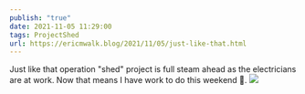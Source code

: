 ```yaml
---
publish: "true"
date: 2021-11-05 11:29:00
tags: ProjectShed
url: https://ericmwalk.blog/2021/11/05/just-like-that.html
---
```


Just like that operation "shed" project is full steam ahead as the electricians are at work. Now that means I have work to do this weekend 😬.
![](https://ericmwalk.blog/uploads/2021/f80823d50a.jpg)